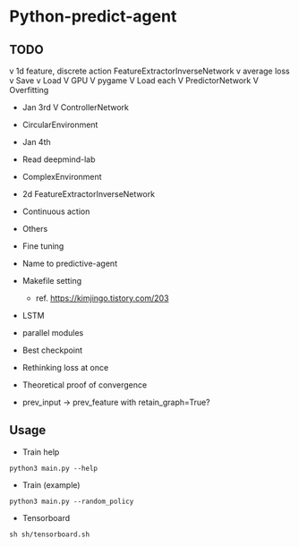 # Python-predict-agent

## TODO
  v 1d feature, discrete action FeatureExtractorInverseNetwork
  v average loss
  v Save
  v Load
  V GPU
  V pygame
  V Load each
  V PredictorNetwork
  V Overfitting
  
  - Jan 3rd
  V ControllerNetwork
  - CircularEnvironment

  - Jan 4th
  - Read deepmind-lab
  - ComplexEnvironment
  - 2d FeatureExtractorInverseNetwork
  - Continuous action

  - Others
  - Fine tuning
  - Name to predictive-agent
  - Makefile setting
    - ref. https://kimjingo.tistory.com/203
  - LSTM
  - parallel modules
  - Best checkpoint
  - Rethinking loss at once
  - Theoretical proof of convergence
  - prev_input -> prev_feature with retain_graph=True?

## Usage
- Train help
```
python3 main.py --help
```

- Train (example)
```
python3 main.py --random_policy
```

- Tensorboard
```
sh sh/tensorboard.sh
```